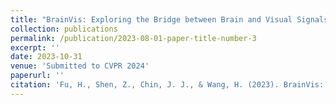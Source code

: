 ```yaml
---
title: "BrainVis: Exploring the Bridge between Brain and Visual Signals via Image Reconstruction"
collection: publications
permalink: /publication/2023-08-01-paper-title-number-3
excerpt: ''
date: 2023-10-31
venue: 'Submitted to CVPR 2024'
paperurl: ''
citation: 'Fu, H., Shen, Z., Chin, J. J., & Wang, H. (2023). BrainVis: Exploring the Bridge between Brain and Visual Signals via Image Reconstruction. (/)'
---
```

